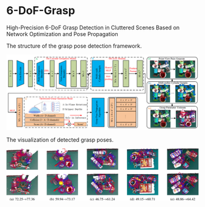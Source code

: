 # 6-DoF-Grasp
High-Precision 6-DoF Grasp Detection in Cluttered Scenes Based on Network Optimization and Pose Propagation

The structure of the grasp pose detection framework. 

![image](https://github.com/WenJunTang2000/6-DoF-Grasp/blob/main/img/structure.png)

The visualization of detected grasp poses. 

![image](https://github.com/WenJunTang2000/6-DoF-Grasp/blob/main/img/vis.png)
